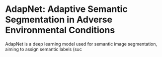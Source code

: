 # AdapNet:  Adaptive  Semantic  Segmentation in  Adverse  Environmental  Conditions
AdapNet is a deep learning model used for semantic image segmentation, aiming to assign semantic labels (suc